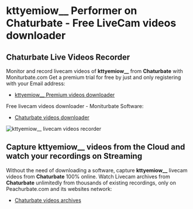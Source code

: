 # kttyemiow__ Performer on Chaturbate - Free LiveCam videos downloader

## Chaturbate Live Videos Recorder

Monitor and record livecam videos of **kttyemiow__** from **Chaturbate** with Moniturbate.com
Get a premium trial for free by just and only registering with your Email address:
* [kttyemiow__ Premium videos downloader](https://moniturbate.com/request-demo-licence-key.html)

Free livecam videos downloader - Moniturbate Software:
* [Chaturbate videos downloader](https://moniturbate.com/moniturbate-download-software.html)

![kttyemiow__ livecam videos recorder](https://peachurnet.com/templates/moniturbate-software.png)


## Capture kttyemiow__ videos from the Cloud and watch your recordings on Streaming

Without the need of downloading a software, capture **kttyemiow__** livecam videos from **Chaturbate** 100% online.
Watch Livecam archives from **Chaturbate** unlimitedly from thousands of existing recordings, only on Peachurbate.com and its websites network:
* [Chaturbate videos archives](https://peachurnet.com/)